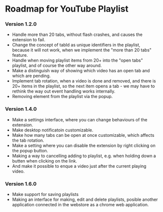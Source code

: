 # Roadmap for YouTube Playlist

### Version 1.2.0

* Handle more than 20 tabs, without flash crashes, and causes the extension to fail.
* Change the concept of tabId as unique identifiers in the playlist, because it will
not work, when we implement the "more than 20 tabs" feature.
* Handle when moving playlist items from 20+ into the "open tabs" playlist,
and of course the other way around.
* Make a distinguish way of showing which video has an open tab and which are pending.
* Implement tab rotation, when a video is done and removed, and there is 20+ items in the playlist,
so the next item opens a tab - we may have to rethink the way out event handling works internally.
* Removing element from the playlist via the popup.

### Version 1.4.0

* Make a settings interface, where you can change behaviours of the extension.
* Make desktop notificatoin customizable.
* Make how many tabs can be open at once customizable, which affects the tab rotation.
* Make a setting where you can disable the extension by right clicking on the popup button.
* Making a way to cancelling adding to playlist, e.g. when holding down a butten when clicking on the link.
* And make it possible to enque a video just after the current playing video.


### Version 1.6.0

* Make support for saving playlists
* Making an interface for making, edit and delete playlists, posible another application connected in the webstore as a chrome web application.